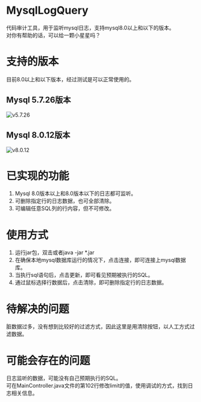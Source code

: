 # MysqlLogQuery
代码审计工具，用于监听mysql日志，支持mysql8.0以上和以下的版本。  
对你有帮助的话，可以给一颗小星星吗？

# 支持的版本
目前8.0以上和以下版本，经过测试是可以正常使用的。

## Mysql 5.7.26版本
![v5.7.26](https://github.com/jdr2021/MysqlLogQuery/blob/master/864fb0821530a729bad18f5177407e4.png)

## Mysql 8.0.12版本
![v8.0.12](https://github.com/jdr2021/MysqlLogQuery/blob/master/c9e681e8023bd4e275d9bdd0a62e619.png)

# 已实现的功能

1. Mysql 8.0版本以上和8.0版本以下的日志都可监听。
2. 可删除指定行的日志数据，也可全部清除。
3. 可编辑任意SQL列的行内容，但不可修改。


# 使用方式

1. 运行jar包，双击或者java -jar *.jar
2. 在确保本地mysql数据库运行的情况下，点击连接，即可连接上mysql数据库。
3. 当执行sql语句后，点击更新，即可看见预期被执行的SQL。
4. 通过鼠标选择行数据后，点击清除，即可删除指定行的日志数据。

# 待解决的问题

脏数据过多，没有想到比较好的过滤方式，因此这里是用清除按钮，以人工方式过滤数据。

# 可能会存在的问题

日志监听的数据，可能没有自己预期执行的SQL。  
可在MainController.java文件的第102行修改limit的值，使用调试的方式，找到日志相关信息。
